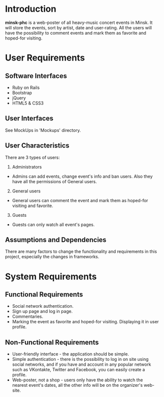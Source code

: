 # Introduction
**minsk-phc** is a web-poster of all heavy-music concert events in Minsk. It will store the events, sort by artist, date and user-rating. All the users will have the possibility to comment events and mark them as favorite and hoped-for visiting.
# User Requirements
## Software Interfaces
* Ruby on Rails
* Bootstrap
* jQuery
* HTML5 & CSS3
## User Interfaces
See MockUps in 'Mockups' directory.
## User Characteristics
There are 3 types of users:
1. Administrators
  * Admins can add events, change event's info and ban users. Also they have all the permissions of General users.
2. General users
  * General users can comment the event and mark them as hoped-for visiting and favorite.
3. Guests
  * Guests can only watch all event's pages.
## Assumptions and Dependencies
There are many factors to change the functionality and requirements in this project, especially the changes in frameworks.
# System Requirements
## Functional Requirements
* Social network authentication.
* Sign up page and log in page.
* Commentaries.
* Marking the event as favorite and hoped-for visiting. Displaying it in user profile.
## Non-Functional Requirements
* User-friendly interface - the application should be simple.
* Simple authentication - there is the possibility to log in on site using social networks, and if you have and account in any popular network such as VKontakte, Twitter and Facebook, you can easily create a profile.
* Web-poster, not a shop - users only have the ability to watch the nearest event's dates, all the other info will be on the organizer's web-site.